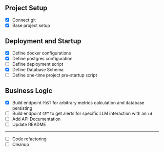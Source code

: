 ## Project Setup

- [x] Connect git
- [x] Base project setup

## Deployment and Startup

- [x] Define docker configurations
- [x] Define postgres configuration
- [ ] Define deployment script
- [x] Define Database Schema
- [ ] Define one-time project pre-startup script

## Business Logic

- [x] Build endpoint `POST` for arbitrary metrics calculation and database persisting
- [ ] Build endpoint `GET` to get alerts for specific LLM interaction with an `id`
- [ ] Add API Documentation
- [ ] Update README

---

- [ ] Code refactoring
- [ ] Cleanup
